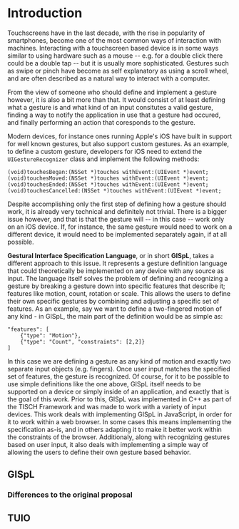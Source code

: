 # Introduction

Touchscreens have in the last decade, with the rise in popularity of smartphones, become one of the most common ways of interaction with machines. Interacting with a touchscreen based device is in some ways similar to using hardware such as a mouse -- e.g. for a double click there could be a double tap -- but it is usually more sophisticated. Gestures such as swipe or pinch have become as self explanatory as using a scroll wheel, and are often described as a natural way to interact with a computer.

From the view of someone who should define and implement a gesture however, it is also a bit more than that. It would consist of at least defining what a gesture is and what kind of an input consitutes a valid gesture, finding a way to notify the application in use that a gesture had occured, and finally performing an action that coresponds to the gesture.

Modern devices, for instance ones running Apple's iOS have built in support for well known gestures, but also support custom gestures. As an example, to define a custom gesture, developers for iOS need to extend the `UIGestureRecognizer` class and implement the following methods:
    
    (void)touchesBegan:(NSSet *)touches withEvent:(UIEvent *)event;
    (void)touchesMoved:(NSSet *)touches withEvent:(UIEvent *)event;
    (void)touchesEnded:(NSSet *)touches withEvent:(UIEvent *)event;
    (void)touchesCancelled:(NSSet *)touches withEvent:(UIEvent *)event;

Despite accomplishing only the first step of defining how a gesture should work, it is already very technical and definitely not trivial. There is a bigger issue however, and that is that the gesture will -- in this case -- work only on an iOS device. If, for instance, the same gesture would need to work on a different device, it would need to be implemented separately again, if at all possible.

**Gestural Interface Specification Language**, or in short **GISpL**, takes a different approach to this issue. It represents a gesture definition language that could theoretically be implemented on any device with any source as input. The language itself solves the problem of defining and recognizing a gesture by breaking a gesture down into specific features that describe it; features like motion, count, rotation or scale. This allows the users to define their own specific gestures by combining and adjusting a specific set of features. As an example, say we want to define a two-fingered motion of any kind - in GISpL, the main part of the definition would be as simple as:

    "features": [
        {"type": "Motion"},
        {"type": "Count", "constraints": [2,2]}
    ]

In this case we are defining a gesture as any kind of motion and exactly two separate input objects (e.g. fingers). Once user input matches the specified set of features, the gesture is recognized. Of course, for it to be possible to use simple definitions like the one above, GISpL itself needs to be supported on a device or simply inside of an application, and exactly that is the goal of this work. Prior to this, GISpL was implemented in C++ as part of the TISCH Framework and was made to work with a variety of input devices. This work deals with implementing GISpL in JavaScript, in order for it to work within a web browser. In some cases this means implementing the specification as-is, and in others adapting it to make it better work within the constraints of the browser. Additionaly, along with recognizing gestures based on user input, it also deals with implementing a simple way of allowing the users to define their own gesture based behavior.

## GISpL
### Differences to the original proposal
## TUIO
